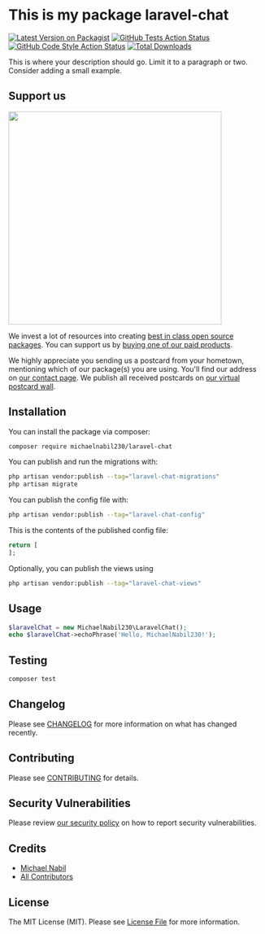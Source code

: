 # This is my package laravel-chat

[![Latest Version on Packagist](https://img.shields.io/packagist/v/michaelnabil230/laravel-chat.svg?style=flat-square)](https://packagist.org/packages/michaelnabil230/laravel-chat)
[![GitHub Tests Action Status](https://img.shields.io/github/actions/workflow/status/michaelnabil230/laravel-chat/run-tests.yml?branch=main&label=tests&style=flat-square)](https://github.com/michaelnabil230/laravel-chat/actions?query=workflow%3Arun-tests+branch%3Amain)
[![GitHub Code Style Action Status](https://img.shields.io/github/actions/workflow/status/michaelnabil230/laravel-chat/fix-php-code-style-issues.yml?branch=main&label=code%20style&style=flat-square)](https://github.com/michaelnabil230/laravel-chat/actions?query=workflow%3A"Fix+PHP+code+style+issues"+branch%3Amain)
[![Total Downloads](https://img.shields.io/packagist/dt/michaelnabil230/laravel-chat.svg?style=flat-square)](https://packagist.org/packages/michaelnabil230/laravel-chat)

This is where your description should go. Limit it to a paragraph or two. Consider adding a small example.

## Support us

[<img src="https://github-ads.s3.eu-central-1.amazonaws.com/laravel-chat.jpg?t=1" width="419px" />](https://spatie.be/github-ad-click/laravel-chat)

We invest a lot of resources into creating [best in class open source packages](https://spatie.be/open-source). You can support us by [buying one of our paid products](https://spatie.be/open-source/support-us).

We highly appreciate you sending us a postcard from your hometown, mentioning which of our package(s) you are using. You'll find our address on [our contact page](https://spatie.be/about-us). We publish all received postcards on [our virtual postcard wall](https://spatie.be/open-source/postcards).

## Installation

You can install the package via composer:

```bash
composer require michaelnabil230/laravel-chat
```

You can publish and run the migrations with:

```bash
php artisan vendor:publish --tag="laravel-chat-migrations"
php artisan migrate
```

You can publish the config file with:

```bash
php artisan vendor:publish --tag="laravel-chat-config"
```

This is the contents of the published config file:

```php
return [
];
```

Optionally, you can publish the views using

```bash
php artisan vendor:publish --tag="laravel-chat-views"
```

## Usage

```php
$laravelChat = new MichaelNabil230\LaravelChat();
echo $laravelChat->echoPhrase('Hello, MichaelNabil230!');
```

## Testing

```bash
composer test
```

## Changelog

Please see [CHANGELOG](CHANGELOG.md) for more information on what has changed recently.

## Contributing

Please see [CONTRIBUTING](CONTRIBUTING.md) for details.

## Security Vulnerabilities

Please review [our security policy](../../security/policy) on how to report security vulnerabilities.

## Credits

- [Michael Nabil](https://github.com/michaelnabil230)
- [All Contributors](../../contributors)

## License

The MIT License (MIT). Please see [License File](LICENSE.md) for more information.

